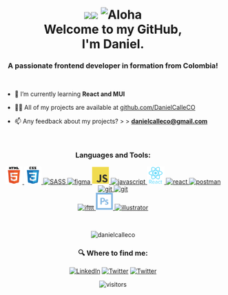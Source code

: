 <h1 align="center"><img src="https://media.giphy.com/media/hvRJCLFzcasrR4ia7z/giphy.gif" height="40px"><img
        src="https://c.tenor.com/eT_e-q0D5xoAAAAi/long-livethe-blob-sunglasses.gif" height="50px"> <img
        src="https://github.com/alansmathew/alansmathew/raw/master/lang.gif" height="50px" alt="Aloha" />
    </br>Welcome to
    my GitHub,</br> I'm Daniel.</br>
</h1>
<h3 align="center">A passionate frontend developer in formation from Colombia!</h3>
<p align="left"></p>
</br>


   - 🌱 I’m currently learning **React and MUI**
    
   - 👨‍💻 All of my projects are available at [github.com/DanielCalleCO](github.com/DanielCalleCO)
    
   - 📫 Any feedback about my projects? > > **danielcalleco@gmail.com**

</br>
<h3 align="center">Languages and Tools:</h3>
<p align="center">
    <a href="https://www.w3.org/html/" target="_blank" rel="noreferrer">
        <img src="https://raw.githubusercontent.com/devicons/devicon/master/icons/html5/html5-original-wordmark.svg"
            alt="html5" width="40" height="40" />
    </a>
    <a href="https://www.w3schools.com/css/" target="_blank" rel="noreferrer">
        <img src="https://raw.githubusercontent.com/devicons/devicon/master/icons/css3/css3-original-wordmark.svg"
            alt="css3" width="40" height="40" />
    </a>
            <a href="https://www.w3schools.com/sass/sass_intro.php" target="_blank" rel="noreferrer">
        <img src="https://www.vectorlogo.zone/logos/sass-lang/sass-lang-icon.svg" alt="SASS"
            width="40" height="40" />
    </a>
    <a href="https://www.figma.com/" target="_blank" rel="noreferrer">
        <img src="https://www.vectorlogo.zone/logos/figma/figma-icon.svg" alt="figma" width="40" height="40" />
    </a>
    <a href="https://developer.mozilla.org/en-US/docs/Web/JavaScript" target="_blank" rel="noreferrer">
        <img src="https://raw.githubusercontent.com/devicons/devicon/master/icons/javascript/javascript-original.svg"
            alt="javascript" width="40" height="40" />
    </a>
            <a href="https://axios-http.com/es/docs/intro" target="_blank" rel="noreferrer">
        <img src="https://www.vectorlogo.zone/logos/axios/axios-icon.svg"
            alt="javascript" width="40" height="40" />
    </a>
    <a href="https://reactjs.org/" target="_blank" rel="noreferrer">
        <img src="https://raw.githubusercontent.com/devicons/devicon/master/icons/react/react-original-wordmark.svg"
            alt="react" width="40" height="40" />
    </a>
            <a href="https://mui.com/material-ui/getting-started/overview/" target="_blank" rel="noreferrer">
        <img src="https://raw.githubusercontent.com/wappalyzer/wappalyzer/0962f4ffedcd098d25781bc811aecda9cd5dc98a/src/drivers/webextension/images/icons/MUI.svg"
            alt="react" width="40" height="40" />
    </a>
    <a href="https://postman.com" target="_blank" rel="noreferrer">
        <img src="https://www.vectorlogo.zone/logos/getpostman/getpostman-icon.svg" alt="postman" width="40"
            height="40" />
    </a>
    <a href="https://git-scm.com/" target="_blank" rel="noreferrer">
        <img src="https://www.vectorlogo.zone/logos/git-scm/git-scm-icon.svg" alt="git" width="40" height="40" />
    </a>
     <a href="https://github.com/" target="_blank" rel="noreferrer">
        <img src="https://www.vectorlogo.zone/logos/github/github-tile.svg" alt="git" width="40" height="40" />
    </a>
    </br>
        <a href="https://ifttt.com/" target="_blank" rel="noreferrer">
        <img src="https://www.vectorlogo.zone/logos/ifttt/ifttt-ar21.svg" alt="ifttt" width="40" height="40" />
    </a>
    <a href="https://www.photoshop.com/en" target="_blank" rel="noreferrer">
        <img src="https://raw.githubusercontent.com/devicons/devicon/master/icons/photoshop/photoshop-line.svg"
            alt="photoshop" width="40" height="40" />
    </a>
    <a href="https://www.adobe.com/in/products/illustrator.html" target="_blank" rel="noreferrer">
        <img src="https://www.vectorlogo.zone/logos/adobe_illustrator/adobe_illustrator-icon.svg" alt="illustrator"
            width="40" height="40" />
    </a>

</p>

<br />
<p align="center"><img align="center"
        src="https://github-readme-stats.vercel.app/api/top-langs?username=danielcalleco&show_icons=true&locale=en&layout=compact&theme=github_dark"
        alt="danielcalleco" />
</p>

<h3 align="center">🔍 Where to find me:</h3>
<p align="center">
    <a href="https://linkedin.com/in/danielcalleco" target="blank"><img src="https://img.shields.io/badge/linkedin-282C34?logo=linkedin&logoColor=0a66c2" alt="LinkedIn" title="LinkedIn" height="25" /></a>
        <a href="https://twitter.com/danielcalleco" target="blank"><img src="https://img.shields.io/badge/Twitter-282C34?logo=twitter&logoColor=03a9f4" alt="Twitter" title="Twitter" height="25"/></a>
    <a href="https://codesandbox.io/u/DanielCalleCO" target="blank"><img src="https://img.shields.io/badge/codesandbox-282C34?logo=codesandbox&logoColor=ffffff" alt="Twitter" title="Twitter" height="25"/></a>
</p>

<p align="center"> <img
        src="https://komarev.com/ghpvc/?username=danielcalleco&label=Profile%20views&color=0e75b6&style=flat"
        alt="visitors" height="25"/> </p>
